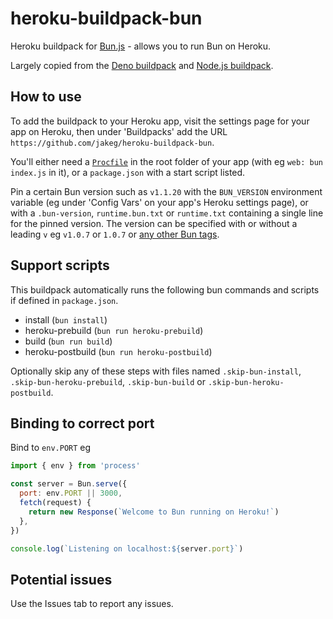 # heroku-buildpack-bun

Heroku buildpack for [Bun.js](https://bun.sh/) - allows you to run Bun on Heroku.

Largely copied from the [Deno buildpack](https://github.com/chibat/heroku-buildpack-deno) and [Node.js buildpack](https://github.com/heroku/heroku-buildpack-nodejs).

## How to use

To add the buildpack to your Heroku app, visit the settings page for your app on Heroku, then under 'Buildpacks' add the URL `https://github.com/jakeg/heroku-buildpack-bun`.

You'll either need a [`Procfile`](https://devcenter.heroku.com/articles/procfile) in the root folder of your app (with eg `web: bun index.js` in it), or a `package.json` with a start script listed.

Pin a certain Bun version such as `v1.1.20` with the `BUN_VERSION` environment variable (eg under 'Config Vars' on your app's Heroku settings page), or with a `.bun-version`, `runtime.bun.txt` or `runtime.txt` containing a single line for the pinned version. The version can be specified with or without a leading `v` eg `v1.0.7` or `1.0.7` or [any other Bun tags](https://github.com/oven-sh/bun/tags).

## Support scripts

This buildpack automatically runs the following bun commands and scripts if defined in `package.json`.

- install (`bun install`)
- heroku-prebuild (`bun run heroku-prebuild`)
- build (`bun run build`)
- heroku-postbuild (`bun run heroku-postbuild`)

Optionally skip any of these steps with files named `.skip-bun-install`, `.skip-bun-heroku-prebuild`, `.skip-bun-build` or `.skip-bun-heroku-postbuild`.

## Binding to correct port

Bind to `env.PORT` eg

```js
import { env } from 'process'

const server = Bun.serve({
  port: env.PORT || 3000,
  fetch(request) {
    return new Response(`Welcome to Bun running on Heroku!`)
  },
})

console.log(`Listening on localhost:${server.port}`)
```

## Potential issues

Use the Issues tab to report any issues.
